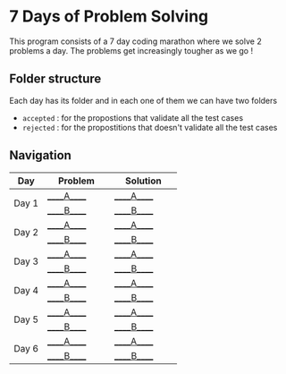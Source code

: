# 7 Days of Problem Solving
This program consists of a 7 day coding marathon where we solve 2 problems a day. The problems get increasingly tougher as we go !
## Folder structure
Each day has its folder and in each one of them we can have two folders
- `accepted` : for the propostions that validate all the test cases
- `rejected` : for the propostitions that doesn't validate all the test cases

## Navigation

<table>
  <thead>
    <tr>
      <th style="width: 20%;">Day</th>
      <th style="width: 40%;">Problem</th>
      <th style="width: 40%;">Solution</th>
    </tr>
  </thead>
    <tr>
      <td rowspan="2">Day 1</td>
      <td><a href="https://open.kattis.com/contests/nktuse/problems/addingtrouble">____A____</a></td>
      <td><a href="https://github.com/Fadilix/7-days-of-problem-solving/blob/main/day%20%231/A.py">____A____</a></td>
    </tr>
    <tr>
      <td><a href="https://open.kattis.com/contests/nktuse/problems/areal">____B____</a></td>
      <td><a href="https://github.com/Fadilix/7-days-of-problem-solving/blob/main/day%20%231/B.py">____B____</a></td>
    </tr>

  <tr>
      <td rowspan="2">Day 2</td>
      <td><a href="https://open.kattis.com/contests/wpzsz7/problems/lastfactorialdigit">____A____</a></td>
      <td><a href="https://github.com/Fadilix/7-days-of-problem-solving/blob/main/day%20%232/accepted/A.py">____A____</a></td>
    </tr>
    <tr>
      <td><a href="https://open.kattis.com/contests/wpzsz7/problems/trainpassengers">____B____</a></td>
      <td><a href="https://github.com/Fadilix/7-days-of-problem-solving/blob/main/day%20%232/accepted/B2.py">____B____</a></td>
  </tr>

  <tr>
      <td rowspan="2">Day 3</td>
      <td><a href="https://open.kattis.com/contests/zd77zy/problems/listgame">____A____</a></td>
      <td><a href="https://github.com/Fadilix/7-days-of-problem-solving/blob/main/day%20%233/accepted/A3.py">____A____</a></td>
    </tr>
    <tr>
      <td><a href="https://open.kattis.com/contests/zd77zy/problems/gcd">____B____</a></td>
      <td><a href="https://github.com/Fadilix/7-days-of-problem-solving/blob/main/day%20%233/accepted/B.py">____B____</a></td>
  </tr>

  <tr>
      <td rowspan="2">Day 4</td>
      <td><a href="https://open.kattis.com/contests/ct2oav/problems/fibonaccicycles">____A____</a></td>
      <td><a href="https://github.com/Fadilix/7-days-of-problem-solving/blob/main/day%20%234/accepted/A3.py">____A____</a></td>
    </tr>
    <tr>
      <td><a href="https://open.kattis.com/contests/ct2oav/problems/primereduction">____B____</a></td>
      <td><a href="https://github.com/Fadilix/7-days-of-problem-solving/blob/main/day%20%234/accepted/B.py">____B____</a></td>
      
  </tr>
    <tr>
      <td rowspan="2">Day 5</td>
      <td><a href="https://open.kattis.com/contests/zrkr6u/problems/namegeneration">____A____</a></td>
      <td><a href="https://github.com/Fadilix/7-days-of-problem-solving/blob/main/day%20%235/accepted/A2.py">____A____</a></td>
    </tr>
    <tr>
      <td><a href="https://open.kattis.com/contests/zrkr6u/problems/guess">____B____</a></td>
      <td><a href="https://github.com/Fadilix/7-days-of-problem-solving/blob/main/day%20%235/accepted/B2.py">____B____</a></td>
      
  </tr>
      <tr>
      <td rowspan="2">Day 6</td>
      <td><a href="https://open.kattis.com/contests/orx84m/problems/fizzbuzz2">____A____</a></td>
      <td><a href="https://github.com/Fadilix/7-days-of-problem-solving/blob/main/day%20%236/A.py">____A____</a></td>
    </tr>
    <tr>
      <td><a href="https://open.kattis.com/contests/orx84m/problems/textencryption">____B____</a></td>
      <td><a href="https://github.com/Fadilix/7-days-of-problem-solving/blob/main/day%20%236/B.py">____B____</a></td>
  </tr>
